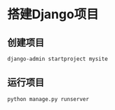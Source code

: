 # 搭建Django项目

## 创建项目

```bash
django-admin startproject mysite
```

## 运行项目

```bash
python manage.py runserver
```
